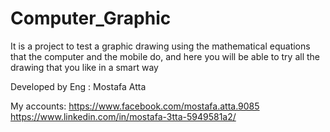 # Computer_Graphic
It is a project to test a graphic drawing using the mathematical equations that the computer and the mobile do, and here you will be able to try all the drawing that you like in a smart way

Developed by Eng : Mostafa Atta

My accounts:
https://www.facebook.com/mostafa.atta.9085
<br>
https://www.linkedin.com/in/mostafa-3tta-5949581a2/
